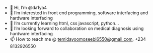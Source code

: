 - 👋 Hi, I’m @da1ya4
- 👀 I’m interested in front end programming, software interfacing and hardware interfacing
- 🌱 I’m currently learning html, css javascript, python...
- 💞️ I’m looking forward to collaboration on medical diagnosis using hardware interfacing
- 📫 How to reach me @ temidayoomoseebi6550@gmail.com, +234 8132926550

<!---
da1ya4/da1ya4 is a ✨ special ✨ repository because its `README.md` (this file) appears on your GitHub profile.
You can click the Preview link to take a look at your changes.
--->
